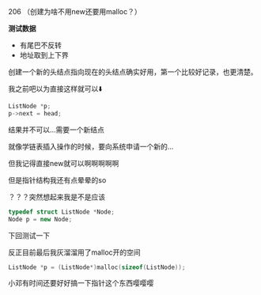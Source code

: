 206 （创建为啥不用new还要用malloc？）

**测试数据**

- 有尾巴不反转
- 地址取到上下界



创建一个新的头结点指向现在的头结点确实好用，第一个比较好记录，也更清楚。

我之前吧以为直接这样就可以:arrow_down:

```c++
ListNode *p;
p->next = head;
```

结果并不可以...需要一个新结点

就像学链表插入操作的时候，要向系统申请一个新的...

但我记得直接new就可以啊啊啊啊啊

但是指针结构我还有点晕晕的so

？？？突然想起来我是不是应该

```c++
typedef struct ListNode *Node;
Node p = new Node;
```

下回测试一下

反正目前最后我灰溜溜用了malloc开的空间

```c++
ListNode *p = (ListNode*)malloc(sizeof(ListNode));
```

小邓有时间还要好好搞一下指针这个东西嘤嘤嘤

